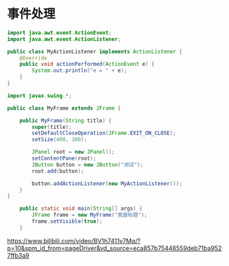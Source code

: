# 事件处理

```java
import java.awt.event.ActionEvent;
import java.awt.event.ActionListener;

public class MyActionListener implements ActionListener {
    @Override
    public void actionPerformed(ActionEvent e) {
        System.out.println("e = " + e);
    }
}
```

```java
import javax.swing.*;

public class MyFrame extends JFrame {

    public MyFrame(String title) {
        super(title);
        setDefaultCloseOperation(JFrame.EXIT_ON_CLOSE);
        setSize(400, 300);

        JPanel root = new JPanel();
        setContentPane(root);
        JButton button = new JButton("测试");
        root.add(button);

        button.addActionListener(new MyActionListener());
    }
}
```

```java
    public static void main(String[] args) {
        JFrame frame = new MyFrame("我是标题");
        frame.setVisible(true);
    }
```





https://www.bilibili.com/video/BV1h7411v7Mq/?p=10&spm_id_from=pageDriver&vd_source=eca857b75448559deb71ba9527ffb3a9